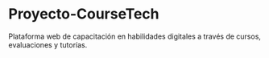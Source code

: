 # Proyecto-CourseTech
Plataforma web de capacitación en habilidades digitales a través de cursos, evaluaciones y tutorías.
